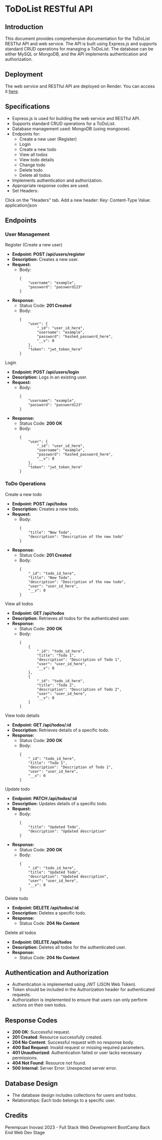 # ToDoList RESTful API

## Introduction
This document provides comprehensive documentation for the ToDoList RESTful API and web service. The API is built using Express.js and supports standard CRUD operations for managing a ToDoList. The database can be either MySQL or MongoDB, and the API implements authentication and authorization.

## Deployment
The web service and RESTful API are deployed on Render. You can access it [here](https://todolist-rest-api.onrender.com).

## Specifications
* Express.js is used for building the web service and RESTful API.
* Supports standard CRUD operations for a ToDoList.
* Database management used: MongoDB (using mongoose).
* Endpoints for:
    * Create a new user (Register)
    * Login
    * Create a new todo
    * View all todos
    * View todo details
    * Change todo
    * Delete todo
    * Delete all todos
* Implements authentication and authorization.
* Appropriate response codes are used.
* Set Headers:

Click on the "Headers" tab.
Add a new header:
Key: Content-Type
Value: application/json

## Endpoints
### User Management
Register (Create a new user)
* **Endpoint: POST /api/users/register**
* **Description:** Creates a new user.
* **Request:**
    * Body:
      ```
      {
          "username": "example",
          "password": "password123"
      }
      ```
* **Response:**
    * Status Code: **201 Created**
    * Body:
      ```
      {
          "user": {
              "_id": "user_id_here",
              "username": "example",
              "password": "hashed_password_here",
              "__v": 0
          },
          "token": "jwt_token_here"
      }
      ```
Login
* **Endpoint: POST /api/users/login**
* **Description:** Logs in an existing user.
* **Request:**
    * Body:
      ```
      {
          "username": "example",
          "password": "password123"
      }
      ```
* **Response:**
    * Status Code: **200 OK**
    * Body:
      ```
      {
          "user": {
              "_id": "user_id_here",
              "username": "example",
              "password": "hashed_password_here",
              "__v": 0
          },
          "token": "jwt_token_here"
      }
      ```
### ToDo Operations
Create a new todo
* **Endpoint: POST /api/todos**
* **Description:** Creates a new todo.
* **Request:**
    * Body:
      ```
      {
          "title": "New Todo",
          "description": "Description of the new todo"
      }
      ```
* **Response:**
    * Status Code: **201 Created**
    * Body:
      ```
      {
          "_id": "todo_id_here",
          "title": "New Todo",
          "description": "Description of the new todo",
          "user": "user_id_here",
          "__v": 0
      }
      ```
View all todos
* **Endpoint: GET /api/todos**
* **Description:** Retrieves all todos for the authenticated user.
* **Response:**
    * Status Code: **200 OK**
    * Body:
      ```
      [
          {
              "_id": "todo_id_here",
              "title": "Todo 1",
              "description": "Description of Todo 1",
              "user": "user_id_here",
              "__v": 0
          },
          {
              "_id": "todo_id_here",
              "title": "Todo 2",
              "description": "Description of Todo 2",
              "user": "user_id_here",
              "__v": 0
          }
      ]
      ```
View todo details
* **Endpoint: GET /api/todos/:id**
* **Description:** Retrieves details of a specific todo.
* **Response:**
    * Status Code: **200 OK**
    * Body:
      ```
      {
          "_id": "todo_id_here",
          "title": "Todo 1",
          "description": "Description of Todo 1",
          "user": "user_id_here",
          "__v": 0
      }
      ```
Update todo
* **Endpoint: PATCH /api/todos/:id**
* **Description:** Updates details of a specific todo.
* **Request:**
    * Body:
      ```
      {
          "title": "Updated Todo",
          "description": "Updated description"
      }
      ```
* **Response:**
    * Status Code: **200 OK**
    * Body:
      ```
      {
          "_id": "todo_id_here",
          "title": "Updated Todo",
          "description": "Updated description",
          "user": "user_id_here",
          "__v": 0
      }
      ```
Delete todo
* **Endpoint: DELETE /api/todos/:id**
* **Description:** Deletes a specific todo.
* **Response:**
    * Status Code: **204 No Content**

Delete all todos
* **Endpoint: DELETE /api/todos**
* **Description:** Deletes all todos for the authenticated user.
* **Response:**
    * Status Code: **204 No Content**

## Authentication and Authorization
* Authentication is implemented using JWT (JSON Web Token).
* Token should be included in the Authorization header for authenticated requests.
* Authorization is implemented to ensure that users can only perform actions on their own todos.

## Response Codes
* **200 OK**: Successful request.
* **201 Created**: Resource successfully created.
* **204 No Content**: Successful request with no response body.
* **400 Bad Request**: Invalid request or missing required parameters.
* **401 Unauthorized**: Authentication failed or user lacks necessary permissions.
* **404 Not Found**: Resource not found.
* **500 Internal**: Server Error: Unexpected server error.

## Database Design
* The database design includes collections for users and todos.
* Relationships: Each todo belongs to a specific user.

## Credits
Perempuan Inovasi 2023 - Full Stack Web Development BootCamp Back End Web Dev Stage
